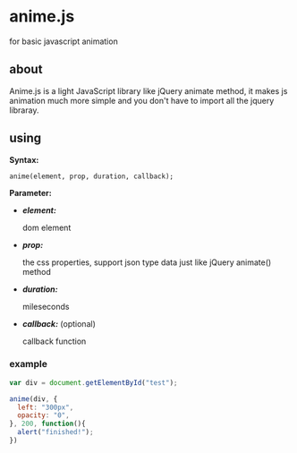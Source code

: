 # anime.js
for basic javascript animation

## about

Anime.js is a light JavaScript library like jQuery animate method, it makes js animation much more simple and you don't have to import all the jquery libraray.

## using

**Syntax:**

`anime(element, prop, duration, callback);`

**Parameter:**

- ***element:***

  dom element

- ***prop:***

  ​the css properties, support json type data just like jQuery animate() method

- ***duration:***

  mileseconds


- ***callback:*** (optional)

  callback function

### example

```javascript
var div = document.getElementById("test");

anime(div, {
  left: "300px",
  opacity: "0",
}, 200, function(){
  alert("finished!");
})
```

